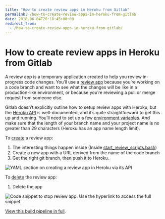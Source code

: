 ```yaml
---
title: "How to create review apps in Heroku from Gitlab"
permalink: /how-to-create-review-apps-in-heroku-from-gitlab
date: 2018-06-04T20:18:45+00:00
redirect_from:
  - /how-to-create-review-apps-in-heroku-from-gitlab/
---
```


# How to create review apps in Heroku from Gitlab

A review app is a temporary application created to help you review in-progress code changes. You’ll use a [review app](https://about.gitlab.com/2016/11/22/introducing-review-apps/) because you’re working on a code branch and want to see what the changes will be like in a production-like environment, or because you’re reviewing a pull or merge request from someone else.

Gitlab doesn’t explicitly outline how to setup review apps with Heroku, but the [Heroku API](https://devcenter.heroku.com/articles/platform-api-reference) is well-documented, and it’s quite straightforward to get this up and running. You’ll need to set up a few [environment variables](https://docs.gitlab.com/ee/ci/variables/). And make sure that the length of your branch name and your project name is no greater than 29 characters (Heroku has an app name length limit).

To [create](https://devcenter.heroku.com/articles/platform-api-reference#app-create) a review app:

1. The interesting things happen inside (Inside [start_review_scripts.bash](https://gitlab.com/snippets/1720360))
2. Create a new app with a URL derived from the name of the code branch
3. Get the right git branch, then push it to Heroku.

![YAML section on creating a review app in Heroku via its API](How%20to%20create%20review%20apps%20in%20Heroku%20from%20Gitlab%20%E2%80%93%20Martin%20Lugton_files/how-to-start-a-review-app-in-heroku-with-gitlab.png)

To [delete](https://devcenter.heroku.com/articles/platform-api-reference#app-delete) the review app:

1. Delete the app

![Code snippet to stop review app. Use the hyperlink to access the full snippet](How%20to%20create%20review%20apps%20in%20Heroku%20from%20Gitlab%20%E2%80%93%20Martin%20Lugton_files/stop_review.png)

[View this build pipeline in full](https://gitlab.com/snippets/1716930).